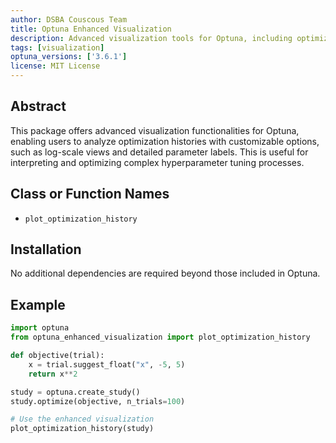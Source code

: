 ```yaml
---
author: DSBA Couscous Team 
title: Optuna Enhanced Visualization
description: Advanced visualization tools for Optuna, including optimization history plotting with detailed customization options.
tags: [visualization]
optuna_versions: ['3.6.1']
license: MIT License
---
```


## Abstract

This package offers advanced visualization functionalities for Optuna, enabling users to analyze optimization histories with customizable options, such as log-scale views and detailed parameter labels. This is useful for interpreting and optimizing complex hyperparameter tuning processes.

## Class or Function Names

- `plot_optimization_history`

## Installation

No additional dependencies are required beyond those included in Optuna.

## Example

```python
import optuna
from optuna_enhanced_visualization import plot_optimization_history

def objective(trial):
    x = trial.suggest_float("x", -5, 5)
    return x**2

study = optuna.create_study()
study.optimize(objective, n_trials=100)

# Use the enhanced visualization
plot_optimization_history(study)